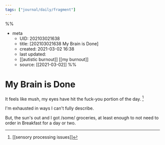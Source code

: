 ```yaml
---
tags: ["journal/daily/fragment"]
---
```

%%
- meta
	- UID: 202103021638
	- title: [202103021638 My Brain is Done]
	- created: 2021-03-02 16:38
	- last updated: 
	- [[autistic burnout]] [[my burnout]]
	- source: [[2021-03-02]]
%%

# My Brain is Done

It feels like mush, my eyes have hit the fuck-you portion of the day. [^1]

I'm exhausted in ways I can't fully describe.

But, the sun's out
and I got /some/ groceries, at least enough to not need to order in Breakfast for a day or two.


[^1]: [[sensory processing issues]]